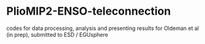 # PlioMIP2-ENSO-teleconnection
codes for data processing, analysis and presenting results for Oldeman et al (in prep), submitted to ESD / EGUsphere
